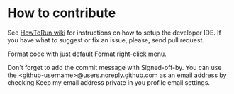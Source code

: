 How to contribute
===========

See [HowToRun wiki](../wiki/HowToRun) for instructions on how to setup the developer IDE. If you have what to suggest or fix an issue, please, send pull request.

Format code with just default Format right-click menu.

Don't forget to add the commit message with Signed-off-by. You can use the &lt;github-username&gt;@users.noreply.github.com as an email address by checking Keep my email address private in you profile email settings.
